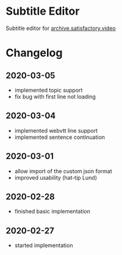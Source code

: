 # Subtitle Editor

Subtitle editor for [archive.satisfactory.video](https://archive.satisfactory.video/)

# Changelog

## 2020-03-05
* implemented topic support
* fix bug with first line not loading

## 2020-03-04
* implemented webvtt line support
* implemented sentence continuation

## 2020-03-01
* allow import of the custom json format
* improved usability (hat-tip Lund)

## 2020-02-28
* finished basic implementation

## 2020-02-27
* started implementation

